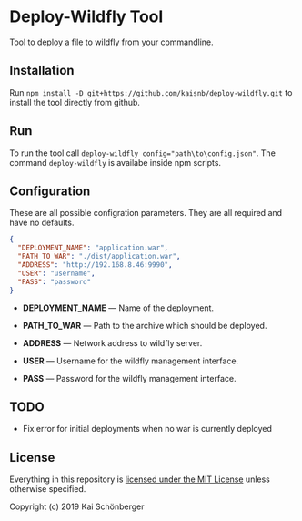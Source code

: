 # Deploy-Wildfly Tool

Tool to deploy a file to wildfly from your commandline.

## Installation

Run `npm install -D git+https://github.com/kaisnb/deploy-wildfly.git` to install the tool directly from github.

## Run

To run the tool call `deploy-wildfly config="path\to\config.json"`. The command `deploy-wildfly` is availabe inside npm scripts.

## Configuration

These are all possible configration parameters. They are all required and have no defaults.

```json
{
  "DEPLOYMENT_NAME": "application.war",
  "PATH_TO_WAR": "./dist/application.war",
  "ADDRESS": "http://192.168.8.46:9990",
  "USER": "username",
  "PASS": "password"
}
```
-   **DEPLOYMENT_NAME** — Name of the deployment.

-   **PATH_TO_WAR** — Path to the archive which should be deployed.

-   **ADDRESS** — Network address to wildfly server.

-   **USER** — Username for the wildfly management interface.

-   **PASS** — Password for the wildfly management interface.

## TODO

- Fix error for initial deployments when no war is currently deployed

## License

Everything in this repository is [licensed under the MIT License][license] unless otherwise specified.

Copyright (c) 2019 Kai Schönberger

[license]: https://github.com/kaisnb/create-war/blob/master/LICENSE
